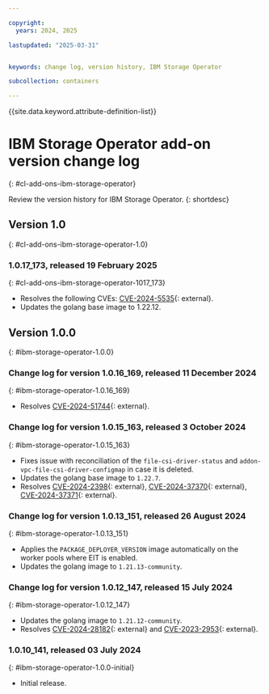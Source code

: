 ```yaml
---

copyright:
  years: 2024, 2025

lastupdated: "2025-03-31"


keywords: change log, version history, IBM Storage Operator

subcollection: containers

---
```


{{site.data.keyword.attribute-definition-list}}

<!-- The content in this topic is auto-generated except for reuse-snippets indicated with {[ ]}. -->


# IBM Storage Operator add-on version change log
{: #cl-add-ons-ibm-storage-operator}

Review the version history for IBM Storage Operator.
{: shortdesc}



## Version 1.0
{: #cl-add-ons-ibm-storage-operator-1.0}


### 1.0.17_173, released 19 February 2025
{: #cl-add-ons-ibm-storage-operator-1017_173}

- Resolves the following CVEs: [CVE-2024-5535](https://nvd.nist.gov/vuln/detail/CVE-2024-5535){: external}.
- Updates the golang base image to 1.22.12. 




## Version 1.0.0
{: #ibm-storage-operator-1.0.0}

### Change log for version 1.0.16_169, released 11 December 2024
{: #ibm-storage-operator-1.0.16_169}


- Resolves [CVE-2024-51744](https://nvd.nist.gov/vuln/detail/CVE-2024-51744){: external}.



### Change log for version 1.0.15_163, released 3 October 2024
{: #ibm-storage-operator-1.0.15_163}

- Fixes issue with reconciliation of the `file-csi-driver-status` and `addon-vpc-file-csi-driver-configmap` in case it is deleted.
- Updates the golang base image to `1.22.7`.
- Resolves [CVE-2024-2398](https://nvd.nist.gov/vuln/detail/CVE-2024-2398){: external}, [CVE-2024-37370](https://nvd.nist.gov/vuln/detail/CVE-2024-37370){: external}, [CVE-2024-37371](https://nvd.nist.gov/vuln/detail/CVE-2024-37371){: external}.


### Change log for version 1.0.13_151, released 26 August 2024
{: #ibm-storage-operator-1.0.13_151}

- Applies the `PACKAGE_DEPLOYER_VERSION` image automatically on the worker pools where EIT is enabled.
- Updates the golang image to `1.21.13-community`.


### Change log for version 1.0.12_147, released 15 July 2024
{: #ibm-storage-operator-1.0.12_147}

- Updates the golang image to `1.21.12-community`.
- Resolves [CVE-2024-28182](https://nvd.nist.gov/vuln/detail/CVE-2024-28182){: external} and [CVE-2023-2953](https://nvd.nist.gov/vuln/detail/CVE-2023-2953){: external}.


### 1.0.10_141, released 03 July 2024
{: #ibm-storage-operator-1.0.0-initial}

- Initial release.
